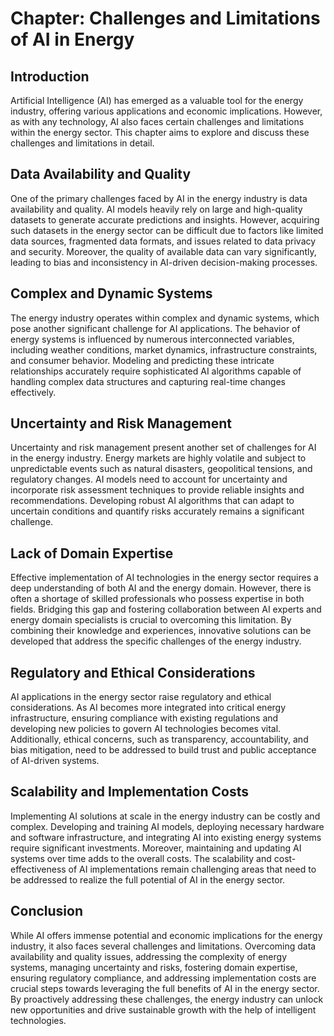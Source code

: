 Chapter: Challenges and Limitations of AI in Energy
===================================================

Introduction
------------

Artificial Intelligence (AI) has emerged as a valuable tool for the energy industry, offering various applications and economic implications. However, as with any technology, AI also faces certain challenges and limitations within the energy sector. This chapter aims to explore and discuss these challenges and limitations in detail.

Data Availability and Quality
-----------------------------

One of the primary challenges faced by AI in the energy industry is data availability and quality. AI models heavily rely on large and high-quality datasets to generate accurate predictions and insights. However, acquiring such datasets in the energy sector can be difficult due to factors like limited data sources, fragmented data formats, and issues related to data privacy and security. Moreover, the quality of available data can vary significantly, leading to bias and inconsistency in AI-driven decision-making processes.

Complex and Dynamic Systems
---------------------------

The energy industry operates within complex and dynamic systems, which pose another significant challenge for AI applications. The behavior of energy systems is influenced by numerous interconnected variables, including weather conditions, market dynamics, infrastructure constraints, and consumer behavior. Modeling and predicting these intricate relationships accurately require sophisticated AI algorithms capable of handling complex data structures and capturing real-time changes effectively.

Uncertainty and Risk Management
-------------------------------

Uncertainty and risk management present another set of challenges for AI in the energy industry. Energy markets are highly volatile and subject to unpredictable events such as natural disasters, geopolitical tensions, and regulatory changes. AI models need to account for uncertainty and incorporate risk assessment techniques to provide reliable insights and recommendations. Developing robust AI algorithms that can adapt to uncertain conditions and quantify risks accurately remains a significant challenge.

Lack of Domain Expertise
------------------------

Effective implementation of AI technologies in the energy sector requires a deep understanding of both AI and the energy domain. However, there is often a shortage of skilled professionals who possess expertise in both fields. Bridging this gap and fostering collaboration between AI experts and energy domain specialists is crucial to overcoming this limitation. By combining their knowledge and experiences, innovative solutions can be developed that address the specific challenges of the energy industry.

Regulatory and Ethical Considerations
-------------------------------------

AI applications in the energy sector raise regulatory and ethical considerations. As AI becomes more integrated into critical energy infrastructure, ensuring compliance with existing regulations and developing new policies to govern AI technologies becomes vital. Additionally, ethical concerns, such as transparency, accountability, and bias mitigation, need to be addressed to build trust and public acceptance of AI-driven systems.

Scalability and Implementation Costs
------------------------------------

Implementing AI solutions at scale in the energy industry can be costly and complex. Developing and training AI models, deploying necessary hardware and software infrastructure, and integrating AI into existing energy systems require significant investments. Moreover, maintaining and updating AI systems over time adds to the overall costs. The scalability and cost-effectiveness of AI implementations remain challenging areas that need to be addressed to realize the full potential of AI in the energy sector.

Conclusion
----------

While AI offers immense potential and economic implications for the energy industry, it also faces several challenges and limitations. Overcoming data availability and quality issues, addressing the complexity of energy systems, managing uncertainty and risks, fostering domain expertise, ensuring regulatory compliance, and addressing implementation costs are crucial steps towards leveraging the full benefits of AI in the energy sector. By proactively addressing these challenges, the energy industry can unlock new opportunities and drive sustainable growth with the help of intelligent technologies.
